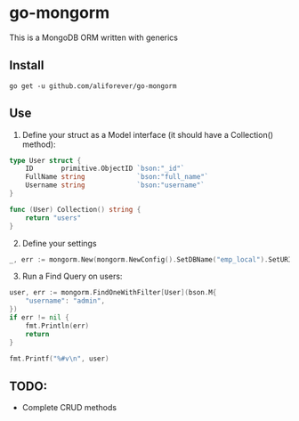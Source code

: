 # go-mongorm
This is a MongoDB ORM written with generics

## Install
```go get -u github.com/aliforever/go-mongorm```

## Use
1. Define your struct as a Model interface (it should have a Collection() method):
```go
type User struct {
	ID       primitive.ObjectID `bson:"_id"`
	FullName string             `bson:"full_name"`
	Username string             `bson:"username"`
}

func (User) Collection() string {
	return "users"
}
```
2. Define your settings
```go
_, err := mongorm.New(mongorm.NewConfig().SetDBName("emp_local").SetURI("mongo://127.0.0.1:27017"))
```
3. Run a Find Query on users:
```go
user, err := mongorm.FindOneWithFilter[User](bson.M{
    "username": "admin",
})
if err != nil {
    fmt.Println(err)
    return
}

fmt.Printf("%#v\n", user)
```

## TODO:
- Complete CRUD methods